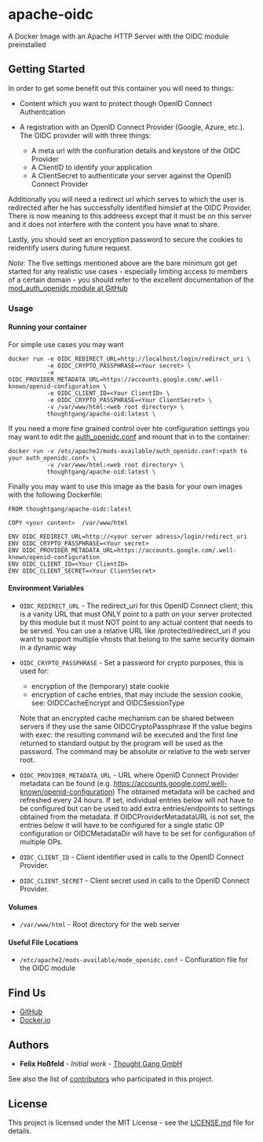 # apache-oidc

A Docker Image with an Apache HTTP Server with the OIDC module preinstalled

## Getting Started

In order to get some benefit out this container you will need to things:

* Content which you want to protect though OpenID Connect Authentcation
* A registration with an OpenID Connect Provider (Google, Azure, etc.).
  The OIDC provider will with three things:

    * A meta url with the confiuration details and keystore of the OIDC Provider
    * A ClientID to identify your application
    * A ClientSecret to authenticate your server against the OpenID Connect Provider

Additionally you will need a redirect url which serves to which the user is redirected after he
has successfully identified himslef at the OIDC Provider. There is now meaning to this 
addreess except that it must be on this server and it does not interfere with the content
you have wnat to share.

Lastly, you should seet an encryption password to secure the cookies to reidentify users during future 
request.

*Note:* The five settings mentioned above are the bare minimum got get started for any realistic use cases - especially limiting access to members of a certain domain - you should refer to the excellent  documentation of the [mod_auth_openidc module at GitHub](https://github.com/zmartzone/mod_auth_openidc)


### Usage

#### Running your container

For simple use cases you may want

```shell
docker run -e OIDC_REDIRECT_URL=http://localhost/login/redirect_uri \
           -e OIDC_CRYPTO_PASSPHRASE=<Your secret> \
           -e OIDC_PROVIDER_METADATA_URL=https://accounts.google.com/.well-known/openid-configuration \
           -e OIDC_CLIENT_ID=<Your ClientID> \
           -e OIDC_CRYPTO_PASSPHRASE=<Your ClientSecret> \
           -v /var/www/html:<web root directory> \
           thoughtgang/apache-oid:latest \
```

If you need a more fine grained control over hte configuration settings you may want to edit the  [auth_openidc.conf](auth_openidc.conf) and mount that in to the container:

```shell
docker run -v /etc/apache2/mods-available/auth_openidc.conf:<path to your auth_openidc.conf> \
           -v /var/www/html:<web root directory> \
           thoughtgang/apache-oid:latest \
```

Finally you may want to use this image as the basis for your own images with the following Dockerfile:

```
FROM thoughtgang/apache-oidc:latest

COPY <your content>  /var/www/html

ENV OIDC_REDIRECT_URL=http://<your server adress>/login/redirect_uri
ENV OIDC_CRYPTO_PASSPHRASE=<Your secret>
ENV OIDC_PROVIDER_METADATA_URL=https://accounts.google.com/.well-known/openid-configuration
ENV OIDC_CLIENT_ID=<Your ClientID>
ENV OIDC_CLIENT_SECRET=<Your ClientSecret>
```


#### Environment Variables

* `OIDC_REDIRECT_URL` - The redirect_uri for this OpenID Connect client; this is a vanity URL
that must ONLY point to a path on your server protected by this module
but it must NOT point to any actual content that needs to be served.
You can use a relative URL like /protected/redirect_uri if you want to
support multiple vhosts that belong to the same security domain in a dynamic way
* `OIDC_CRYPTO_PASSPHRASE` - Set a password for crypto purposes, this is used for:
  - encryption of the (temporary) state cookie
  - encryption of cache entries, that may include the session cookie, see: OIDCCacheEncrypt and OIDCSessionType

   Note that an encrypted cache mechanism can be shared between servers if they use the same OIDCCryptoPassphrase
If the value begins with exec: the resulting command will be executed and the
first line returned to standard output by the program will be used as the password.
The command may be absolute or relative to the web server root.
* `OIDC_PROVIDER_METADATA_URL` - URL where OpenID Connect Provider metadata can be found (e.g. https://accounts.google.com/.well-known/openid-configuration)
The obtained metadata will be cached and refreshed every 24 hours.
If set, individual entries below will not have to be configured but can be used to add
extra entries/endpoints to settings obtained from the metadata.
If OIDCProviderMetadataURL is not set, the entries below it will have to be configured for a single
static OP configuration or OIDCMetadataDir will have to be set for configuration of multiple OPs.
* `OIDC_CLIENT_ID` -  Client identifier used in calls to the OpenID Connect Provider.
* `OIDC_CLIENT_SECRET` - Client secret used in calls to the OpenID Connect Provider.

#### Volumes

* `/var/www/html` - Root directory for the web server

#### Useful File Locations

* `/etc/apache2/mods-available/mode_openidc.conf` - Confiuration file for the OIDC module

## Find Us

* [GitHub](https://github.com/thought-gang/apache-oidc)
* [Docker.io](https://hub.docker.com/repository/docker/thoughtgang/apache-oidc)


## Authors

* **Felix Hoßfeld** - *Initial work* - [Thought Gang GmbH](https://www.thoughtgang.de/)

See also the list of [contributors](https://github.com/your/repository/contributors) who 
participated in this project.

## License

This project is licensed under the MIT License - see the [LICENSE.md](LICENSE.md) file for details.
